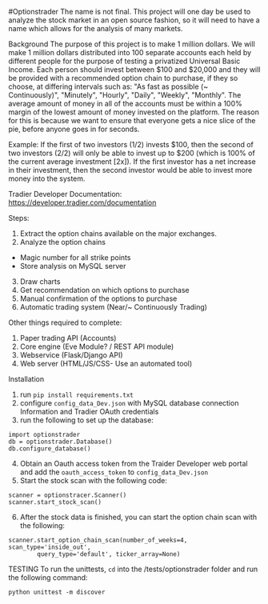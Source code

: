 #Optionstrader
The name is not final.
This project will one day be used to analyze the stock market in an open source fashion, so it will need to have a name which allows for the analysis of many markets.

Background
The purpose of this project is to make 1 million dollars.  We will make 1 million dollars distributed into 100 separate accounts each held by different people for the purpose of testing a privatized Universal Basic Income. Each person should invest between $100 and $20,000 and they will be provided with a recommended option chain to purchase, if they so choose, at differing intervals
such as: "As fast as possible (~ Continuously)", "Minutely", "Hourly", "Daily", "Weekly", "Monthly". The average amount of money in all of the accounts must be within a 100% margin of the lowest amount
of money invested on the platform.  The reason for this is because we want to ensure that everyone gets a nice slice of the pie, before anyone goes in for seconds.

Example:
If the first of two investors (1/2) invests $100, then the second of two investors (2/2) will only be able to invest up to $200 (which is 100% of the current average investment [2x]).
If the first investor has a net increase in their investment, then the second investor would be able to invest more money into the system.

Tradier Developer Documentation:
https://developer.tradier.com/documentation

Steps:
1) Extract the option chains available on the major exchanges.
2) Analyze the option chains
  - Magic number for all strike points
  - Store analysis on MySQL server
3) Draw charts
4) Get recommendation on which options to purchase
5) Manual confirmation of the options to purchase
6) Automatic trading system (Near/~ Continuously Trading)

Other things required to complete:
1) Paper trading API (Accounts)
2) Core engine (Eve Module? / REST API module)
3) Webservice (Flask/Django API)
4) Web server (HTML/JS/CSS- Use an automated tool)

Installation
1) run `pip install requirements.txt`
2) configure `config_data_Dev.json` with MySQL database connection Information and Tradier OAuth credentials
3) run the following to set up the database:
```
import optionstrader
db = optionstrader.Database()
db.configure_database()
```
4) Obtain an Oauth access token from the Traider Developer web portal and add the `oauth_access_token` to `config_data_Dev.json`
5) Start the stock scan with the following code:
```
scanner = optionstracer.Scanner()
scanner.start_stock_scan()
```
6) After the stock data is finished, you can start the option chain scan with the following:

```
scanner.start_option_chain_scan(number_of_weeks=4, scan_type='inside_out',
        query_type='default', ticker_array=None)
```


TESTING
To run the unittests, `cd` into the /tests/optionstrader folder and run the following command:

`python unittest -m discover`
